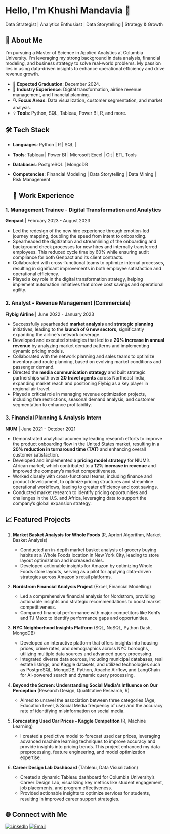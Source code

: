 # Hello, I'm Khushi Mandavia 👋
Data Strategist | Analytics Enthusiast | Data Storytelling | Strategy & Growth

## 🚀 About Me
I'm pursuing a Master of Science in Applied Analytics at Columbia University. I'm leveraging my strong background in data analysis, financial modeling, and business strategy to solve real-world problems. My passion lies in using data-driven insights to enhance operational efficiency and drive revenue growth.

- 🌱 **Expected Graduation**: December 2024.
- 💼 **Industry Experience**: Digital transformation, airline revenue management, and financial planning.
- 🔍 **Focus Areas**: Data visualization, customer segmentation, and market analysis.
- 💡 **Tools**: Python, SQL, Tableau, Power BI, R, and more.

## 🛠 Tech Stack
- **Languages**: Python | R | SQL |
- **Tools**: Tableau | Power BI | Microsoft Excel | Git | ETL Tools
- **Databases**: PostgreSQL | MongoDB
- **Competencies**: Financial Modeling | Data Storytelling | Data Mining | Risk Management

  ## 💼 Work Experience

### 1. **Management Trainee - Digital Transformation and Analytics**  
**Genpact** | February 2023 - August 2023  
- Led the redesign of the new hire experience through emotion-led journey mapping, doubling the speed from intent to onboarding.
- Spearheaded the digitization and streamlining of the onboarding and background check processes for new hires and internally transferred employees. This reduced cycle time by 60% while ensuring audit compliance for both Genpact and its client contracts.
- Collaborated with cross-functional teams to optimize internal processes, resulting in significant improvements in both employee satisfaction and operational efficiency.
- Played a key role in the digital transformation strategy, helping implement automation initiatives that drove cost savings and operational agility.

### 2. **Analyst - Revenue Management (Commercials)**  
**Flybig Airline** | June 2022 - January 2023  
- Successfully spearheaded **market analysis** and **strategic planning** initiatives, leading to the **launch of 6 new sectors**, significantly expanding the airline's network coverage.
- Developed and executed strategies that led to a **20% increase in annual revenue** by analyzing market demand patterns and implementing dynamic pricing models.
- Collaborated with the network planning and sales teams to optimize inventory and route planning, based on evolving market conditions and passenger demand.
- Directed the **media communication strategy** and built strategic partnerships with over **20 travel agents** across Northeast India, expanding market reach and positioning Flybig as a key player in regional air travel.
- Played a critical role in managing revenue optimization projects, including fare restrictions, seasonal demand analysis, and customer segmentation to enhance profitability.

### 3. **Financial Planning & Analysis Intern**  
**NIUM** | June 2021 - October 2021  
- Demonstrated analytical acumen by leading research efforts to improve the product onboarding flow in the United States market, resulting in a **20% reduction in turnaround time (TAT)** and enhancing overall customer satisfaction.
- Developed and implemented a **pricing model strategy** for NIUM’s African market, which contributed to a **12% increase in revenue** and improved the company’s market competitiveness.
- Worked closely with cross-functional teams, including finance and product development, to optimize pricing structures and streamline operational workflows, leading to greater efficiency and cost savings.
- Conducted market research to identify pricing opportunities and challenges in the U.S. and Africa, leveraging data to support the company’s global expansion strategy.


## 📈 Featured Projects
1. **Market Basket Analysis for Whole Foods** (R, Apriori Algorithm, Market Basket Analysis)  
   - Conducted an in-depth market basket analysis of grocery buying habits at a Whole Foods location in New York City, leading to store layout optimization and increased sales.  
   - Developed actionable insights for Amazon by optimizing Whole Foods store layouts, serving as a pilot for applying data-driven strategies across Amazon's retail platforms.
     
2. **Nordstrom Financial Analysis Project** (Excel, Financial Modelling)  
   - Led a comprehensive financial analysis for Nordstrom, providing actionable insights and strategic recommendations to boost market competitiveness.  
   - Compared financial performance with major competitors like Kohl’s and TJ Maxx to identify performance gaps and opportunities.

3. **NYC Neighborhood Insights Platform** (SQL, NoSQL, Python Dash, MongoDB)  
   - Developed an interactive platform that offers insights into housing prices, crime rates, and demographics across NYC boroughs, utilizing multiple data sources and advanced query processing.
   - Integrated diverse data sources, including municipal databases, real estate listings, and Kaggle datasets, and utilized technologies such as PostgreSQL, MongoDB, Python, Apache Airflow, and LangChain for AI-powered search and dynamic query processing.

4. **Beyond the Screen: Understanding Social Media's Influence on Our Perception** (Research Design, Qualititative Research, R)
   - Aimed to unravel the association between three categories (Age, Education Level, & Social Media frequency of use) and the accuracy rate of identifying misinformation on social media.

5. **Forecasting Used Car Prices - Kaggle Competiton** (R, Machine Learning)
   - I created a predictive model to forecast used car prices, leveraging advanced machine learning techniques to improve accuracy and provide insights into pricing trends. This project enhanced my data preprocessing, feature engineering, and model optimization expertise.
  
6. **Career Design Lab Dashboard** (Tableau, Data Visualization)  
   - Created a dynamic Tableau dashboard for Columbia University’s Career Design Lab, visualizing key metrics like student engagement, job placements, and program effectiveness.  
   - Provided actionable insights to optimize services for students, resulting in improved career support strategies.

## 🌐 Connect with Me
[![LinkedIn](https://img.shields.io/badge/-LinkedIn-blue)](https://www.linkedin.com/in/khushimandavia/)
[![Email](https://img.shields.io/badge/-Email-lightgrey)](mailto:km3939@columbia.edu)

